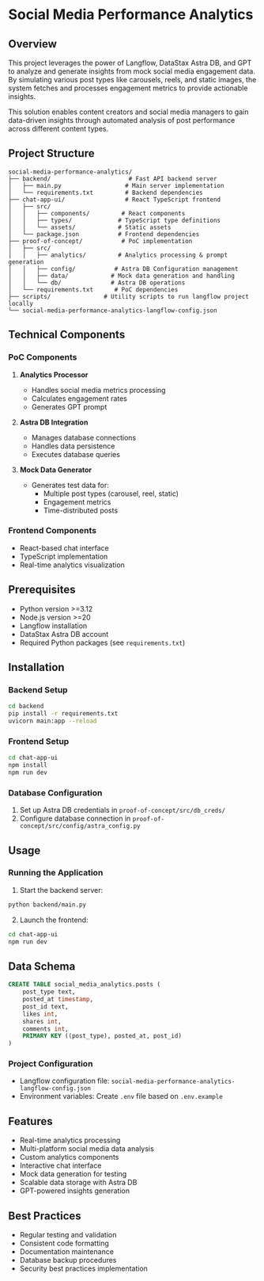 # Social Media Performance Analytics

## Overview
This project leverages the power of Langflow, DataStax Astra DB, and GPT to analyze and generate insights from mock social media engagement data. By simulating various post types like carousels, reels, and static images, the system fetches and processes engagement metrics to provide actionable insights.

This solution enables content creators and social media managers to gain data-driven insights through automated analysis of post performance across different content types.

## Project Structure
```
social-media-performance-analytics/
├── backend/                      # Fast API backend server
│   ├── main.py                  # Main server implementation
│   └── requirements.txt         # Backend dependencies
├── chat-app-ui/                 # React TypeScript frontend
│   ├── src/
│   │   ├── components/         # React components
│   │   ├── types/             # TypeScript type definitions
│   │   └── assets/            # Static assets
│   └── package.json           # Frontend dependencies
├── proof-of-concept/           # PoC implementation
│   ├── src/
│   │   ├── analytics/         # Analytics processing & prompt generation
│   │   ├── config/           # Astra DB Configuration management
│   │   ├── data/            # Mock data generation and handling
│   │   └── db/              # Astra DB operations
│   └── requirements.txt      # PoC dependencies
├── scripts/               # Utility scripts to run langflow project locally
└── social-media-performance-analytics-langflow-config.json
```

## Technical Components

### PoC Components
1. **Analytics Processor**
   - Handles social media metrics processing
   - Calculates engagement rates
   - Generates GPT prompt

2. **Astra DB Integration**
   - Manages database connections
   - Handles data persistence
   - Executes database queries

3. **Mock Data Generator**
   - Generates test data for:
     - Multiple post types (carousel, reel, static)
     - Engagement metrics
     - Time-distributed posts

### Frontend Components
- React-based chat interface
- TypeScript implementation
- Real-time analytics visualization

## Prerequisites
- Python version >=3.12
- Node.js version >=20
- Langflow installation
- DataStax Astra DB account
- Required Python packages (see `requirements.txt`)

## Installation

### Backend Setup
```bash
cd backend
pip install -r requirements.txt
uvicorn main:app --reload
```

### Frontend Setup
```bash
cd chat-app-ui
npm install
npm run dev
```

### Database Configuration
1. Set up Astra DB credentials in `proof-of-concept/src/db_creds/`
2. Configure database connection in `proof-of-concept/src/config/astra_config.py`

## Usage

### Running the Application
1. Start the backend server:
```bash
python backend/main.py
```

2. Launch the frontend:
```bash
cd chat-app-ui
npm run dev
```

## Data Schema
```sql
CREATE TABLE social_media_analytics.posts (
    post_type text,
    posted_at timestamp,
    post_id text,
    likes int,
    shares int,
    comments int,
    PRIMARY KEY ((post_type), posted_at, post_id)
)
```

### Project Configuration
- Langflow configuration file: `social-media-performance-analytics-langflow-config.json`
- Environment variables: Create `.env` file based on `.env.example`

## Features
- Real-time analytics processing
- Multi-platform social media data analysis
- Custom analytics components
- Interactive chat interface
- Mock data generation for testing
- Scalable data storage with Astra DB
- GPT-powered insights generation

## Best Practices
- Regular testing and validation
- Consistent code formatting
- Documentation maintenance
- Database backup procedures
- Security best practices implementation